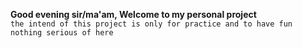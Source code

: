**Good evening sir/ma'am, Welcome to my personal project** <br />
`the intend of this project is only for practice and to have fun nothing serious of here `

